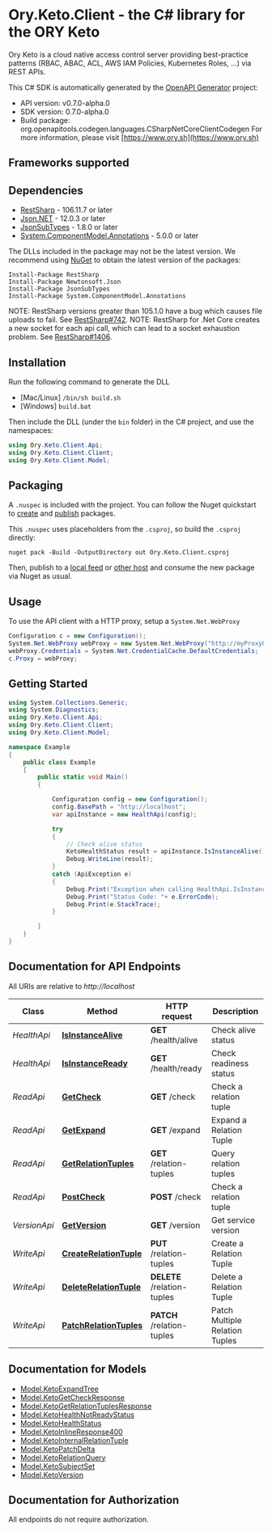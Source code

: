 # Ory.Keto.Client - the C# library for the ORY Keto

Ory Keto is a cloud native access control server providing best-practice patterns (RBAC, ABAC, ACL, AWS IAM Policies, Kubernetes Roles, ...) via REST APIs.

This C# SDK is automatically generated by the [OpenAPI Generator](https://openapi-generator.tech) project:

- API version: v0.7.0-alpha.0
- SDK version: 0.7.0-alpha.0
- Build package: org.openapitools.codegen.languages.CSharpNetCoreClientCodegen
    For more information, please visit [https://www.ory.sh](https://www.ory.sh)

<a name="frameworks-supported"></a>
## Frameworks supported

<a name="dependencies"></a>
## Dependencies

- [RestSharp](https://www.nuget.org/packages/RestSharp) - 106.11.7 or later
- [Json.NET](https://www.nuget.org/packages/Newtonsoft.Json/) - 12.0.3 or later
- [JsonSubTypes](https://www.nuget.org/packages/JsonSubTypes/) - 1.8.0 or later
- [System.ComponentModel.Annotations](https://www.nuget.org/packages/System.ComponentModel.Annotations) - 5.0.0 or later

The DLLs included in the package may not be the latest version. We recommend using [NuGet](https://docs.nuget.org/consume/installing-nuget) to obtain the latest version of the packages:
```
Install-Package RestSharp
Install-Package Newtonsoft.Json
Install-Package JsonSubTypes
Install-Package System.ComponentModel.Annotations
```

NOTE: RestSharp versions greater than 105.1.0 have a bug which causes file uploads to fail. See [RestSharp#742](https://github.com/restsharp/RestSharp/issues/742).
NOTE: RestSharp for .Net Core creates a new socket for each api call, which can lead to a socket exhaustion problem. See [RestSharp#1406](https://github.com/restsharp/RestSharp/issues/1406).

<a name="installation"></a>
## Installation
Run the following command to generate the DLL
- [Mac/Linux] `/bin/sh build.sh`
- [Windows] `build.bat`

Then include the DLL (under the `bin` folder) in the C# project, and use the namespaces:
```csharp
using Ory.Keto.Client.Api;
using Ory.Keto.Client.Client;
using Ory.Keto.Client.Model;
```
<a name="packaging"></a>
## Packaging

A `.nuspec` is included with the project. You can follow the Nuget quickstart to [create](https://docs.microsoft.com/en-us/nuget/quickstart/create-and-publish-a-package#create-the-package) and [publish](https://docs.microsoft.com/en-us/nuget/quickstart/create-and-publish-a-package#publish-the-package) packages.

This `.nuspec` uses placeholders from the `.csproj`, so build the `.csproj` directly:

```
nuget pack -Build -OutputDirectory out Ory.Keto.Client.csproj
```

Then, publish to a [local feed](https://docs.microsoft.com/en-us/nuget/hosting-packages/local-feeds) or [other host](https://docs.microsoft.com/en-us/nuget/hosting-packages/overview) and consume the new package via Nuget as usual.

<a name="usage"></a>
## Usage

To use the API client with a HTTP proxy, setup a `System.Net.WebProxy`
```csharp
Configuration c = new Configuration();
System.Net.WebProxy webProxy = new System.Net.WebProxy("http://myProxyUrl:80/");
webProxy.Credentials = System.Net.CredentialCache.DefaultCredentials;
c.Proxy = webProxy;
```

<a name="getting-started"></a>
## Getting Started

```csharp
using System.Collections.Generic;
using System.Diagnostics;
using Ory.Keto.Client.Api;
using Ory.Keto.Client.Client;
using Ory.Keto.Client.Model;

namespace Example
{
    public class Example
    {
        public static void Main()
        {

            Configuration config = new Configuration();
            config.BasePath = "http://localhost";
            var apiInstance = new HealthApi(config);

            try
            {
                // Check alive status
                KetoHealthStatus result = apiInstance.IsInstanceAlive();
                Debug.WriteLine(result);
            }
            catch (ApiException e)
            {
                Debug.Print("Exception when calling HealthApi.IsInstanceAlive: " + e.Message );
                Debug.Print("Status Code: "+ e.ErrorCode);
                Debug.Print(e.StackTrace);
            }

        }
    }
}
```

<a name="documentation-for-api-endpoints"></a>
## Documentation for API Endpoints

All URIs are relative to *http://localhost*

Class | Method | HTTP request | Description
------------ | ------------- | ------------- | -------------
*HealthApi* | [**IsInstanceAlive**](docs/HealthApi.md#isinstancealive) | **GET** /health/alive | Check alive status
*HealthApi* | [**IsInstanceReady**](docs/HealthApi.md#isinstanceready) | **GET** /health/ready | Check readiness status
*ReadApi* | [**GetCheck**](docs/ReadApi.md#getcheck) | **GET** /check | Check a relation tuple
*ReadApi* | [**GetExpand**](docs/ReadApi.md#getexpand) | **GET** /expand | Expand a Relation Tuple
*ReadApi* | [**GetRelationTuples**](docs/ReadApi.md#getrelationtuples) | **GET** /relation-tuples | Query relation tuples
*ReadApi* | [**PostCheck**](docs/ReadApi.md#postcheck) | **POST** /check | Check a relation tuple
*VersionApi* | [**GetVersion**](docs/VersionApi.md#getversion) | **GET** /version | Get service version
*WriteApi* | [**CreateRelationTuple**](docs/WriteApi.md#createrelationtuple) | **PUT** /relation-tuples | Create a Relation Tuple
*WriteApi* | [**DeleteRelationTuple**](docs/WriteApi.md#deleterelationtuple) | **DELETE** /relation-tuples | Delete a Relation Tuple
*WriteApi* | [**PatchRelationTuples**](docs/WriteApi.md#patchrelationtuples) | **PATCH** /relation-tuples | Patch Multiple Relation Tuples


<a name="documentation-for-models"></a>
## Documentation for Models

 - [Model.KetoExpandTree](docs/KetoExpandTree.md)
 - [Model.KetoGetCheckResponse](docs/KetoGetCheckResponse.md)
 - [Model.KetoGetRelationTuplesResponse](docs/KetoGetRelationTuplesResponse.md)
 - [Model.KetoHealthNotReadyStatus](docs/KetoHealthNotReadyStatus.md)
 - [Model.KetoHealthStatus](docs/KetoHealthStatus.md)
 - [Model.KetoInlineResponse400](docs/KetoInlineResponse400.md)
 - [Model.KetoInternalRelationTuple](docs/KetoInternalRelationTuple.md)
 - [Model.KetoPatchDelta](docs/KetoPatchDelta.md)
 - [Model.KetoRelationQuery](docs/KetoRelationQuery.md)
 - [Model.KetoSubjectSet](docs/KetoSubjectSet.md)
 - [Model.KetoVersion](docs/KetoVersion.md)


<a name="documentation-for-authorization"></a>
## Documentation for Authorization

All endpoints do not require authorization.
